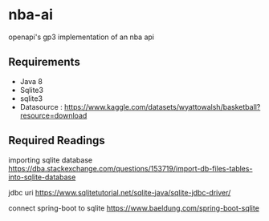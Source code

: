 # nba-ai
openapi's gp3 implementation of an nba api

Requirements
------------
- Java 8
- Sqlite3
- sqlite3
- Datasource : https://www.kaggle.com/datasets/wyattowalsh/basketball?resource=download



Required Readings
---
importing sqlite database
https://dba.stackexchange.com/questions/153719/import-db-files-tables-into-sqlite-database

jdbc uri
https://www.sqlitetutorial.net/sqlite-java/sqlite-jdbc-driver/

connect spring-boot to sqlite
https://www.baeldung.com/spring-boot-sqlite